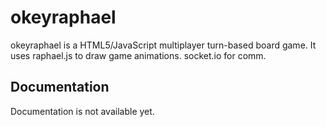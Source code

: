 okeyraphael <a href="okeyraphael.herokuapp.com"></a>
===========

okeyraphael is a HTML5/JavaScript multiplayer turn-based board game. It uses raphael.js to draw game animations.
socket.io for comm.



Documentation
-------------

Documentation is not available yet.